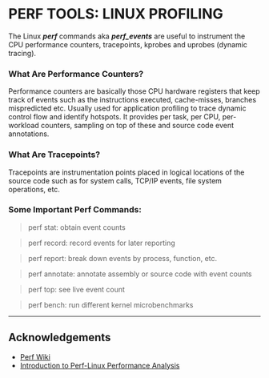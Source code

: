 
# PERF TOOLS: LINUX PROFILING

The Linux ***perf*** commands aka ***perf_events*** are useful to instrument the CPU performance counters, tracepoints, kprobes and uprobes (dynamic tracing).

### What Are Performance Counters?

Performance counters are basically those CPU hardware registers that keep track of events such as the instructions executed, cache-misses, branches mispredicted etc. Usually used for application profiling to trace dynamic control flow and identify hotspots. It provides per task, per CPU, per-workload counters, sampling on top of these and source code event annotations.

### What Are Tracepoints?

Tracepoints are instrumentation points placed in logical locations of the source code such as for system calls, TCP/IP events, file system operations, etc.

### Some Important Perf Commands:

> perf stat: obtain event counts

> perf record: record events for later reporting

> perf report: break down events by process, function, etc.

> perf annotate: annotate assembly or source code with event counts

> perf top: see live event count

> perf bench: run different kernel microbenchmarks
---

## Acknowledgements

 - [Perf Wiki](https://perfwiki.github.io/main/)
 - [Introduction to Perf-Linux Performance Analysis](https://www.youtube.com/watch?v=M6ldFtwWup0&list=PLx-WakpEO8zFQGRrB4xYAuWjHKqVWlwaD)
